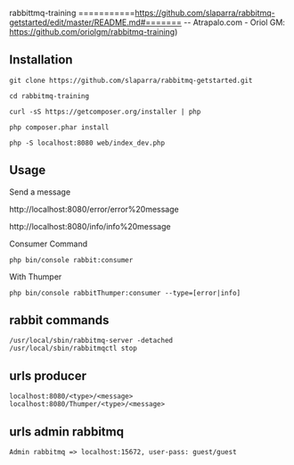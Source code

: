 rabbittmq-training 
===========https://github.com/slaparra/rabbitmq-getstarted/edit/master/README.md#=======
-- Atrapalo.com - Oriol GM: https://github.com/oriolgm/rabbitmq-training)

Installation
------------

    git clone https://github.com/slaparra/rabbitmq-getstarted.git

    cd rabbitmq-training

    curl -sS https://getcomposer.org/installer | php

    php composer.phar install

    php -S localhost:8080 web/index_dev.php

Usage
------------

Send a message

 http://localhost:8080/error/error%20message

 http://localhost:8080/info/info%20message

Consumer Command

    php bin/console rabbit:consumer

With Thumper

    php bin/console rabbitThumper:consumer --type=[error|info]

rabbit commands
------------

    /usr/local/sbin/rabbitmq-server -detached
    /usr/local/sbin/rabbitmqctl stop



urls producer
-------------

    localhost:8080/<type>/<message>
    localhost:8080/Thumper/<type>/<message>

urls admin rabbitmq
------------

    Admin rabbitmq => localhost:15672, user-pass: guest/guest
